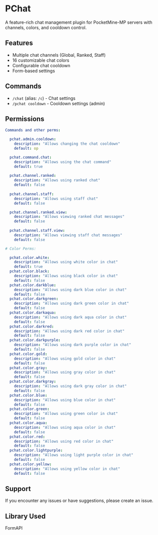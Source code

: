 # PChat

A feature-rich chat management plugin for PocketMine-MP servers with channels, colors, and cooldown control.

## Features
- Multiple chat channels (Global, Ranked, Staff)
- 16 customizable chat colors
- Configurable chat cooldown
- Form-based settings

## Commands
- `/chat` (alias: `/c`) - Chat settings
- `/pchat cooldown` - Cooldown settings (admin)

## Permissions
```yaml
Commands and other perms: 

  pchat.admin.cooldown:
    description: "Allows changing the chat cooldown"
    default: op

  pchat.command.chat:
    description: "Allows using the chat command"
    default: true
    
  pchat.channel.ranked:
    description: "Allows using ranked chat"
    default: false
    
  pchat.channel.staff:
    description: "Allows using staff chat"
    default: false

  pchat.channel.ranked.view:
    description: "Allows viewing ranked chat messages"
    default: false
    
  pchat.channel.staff.view:
    description: "Allows viewing staff chat messages"
    default: false

# Color Perms:

  pchat.color.white:
    description: "Allows using white color in chat"
    default: true
  pchat.color.black:
    description: "Allows using black color in chat"
    default: false
  pchat.color.darkblue:
    description: "Allows using dark blue color in chat"
    default: false
  pchat.color.darkgreen:
    description: "Allows using dark green color in chat"
    default: false
  pchat.color.darkaqua:
    description: "Allows using dark aqua color in chat"
    default: false
  pchat.color.darkred:
    description: "Allows using dark red color in chat"
    default: false
  pchat.color.darkpurple:
    description: "Allows using dark purple color in chat"
    default: false
  pchat.color.gold:
    description: "Allows using gold color in chat"
    default: false
  pchat.color.gray:
    description: "Allows using gray color in chat"
    default: false
  pchat.color.darkgray:
    description: "Allows using dark gray color in chat"
    default: false
  pchat.color.blue:
    description: "Allows using blue color in chat"
    default: false
  pchat.color.green:
    description: "Allows using green color in chat"
    default: false
  pchat.color.aqua:
    description: "Allows using aqua color in chat"
    default: false
  pchat.color.red:
    description: "Allows using red color in chat"
    default: false
  pchat.color.lightpurple:
    description: "Allows using light purple color in chat"
    default: false
  pchat.color.yellow:
    description: "Allows using yellow color in chat"
    default: false
```
## Support
If you encounter any issues or have suggestions, please create an issue.

## Library Used
FormAPI
